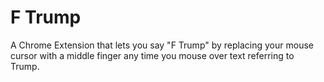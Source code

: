 # F Trump

A Chrome Extension that lets you say "F Trump" by replacing your mouse cursor
with a middle finger any time you mouse over text referring to Trump.
